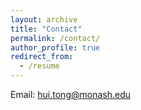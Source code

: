 ```yaml
---
layout: archive
title: "Contact"
permalink: /contact/
author_profile: true
redirect_from:
  - /resume
---
```


Email: hui.tong@monash.edu

